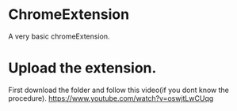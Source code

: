 # ChromeExtension
A very basic chromeExtension.

# Upload the extension.
First  download the folder and follow this video(if you dont know the procedure).
https://www.youtube.com/watch?v=oswjtLwCUqg

